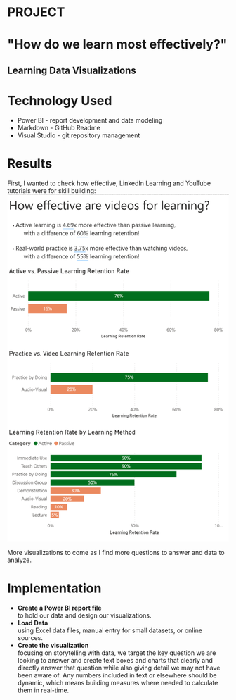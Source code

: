 # PROJECT
# "How do we learn most effectively?"  
## Learning Data Visualizations

# Technology Used
- Power BI - report development and data modeling
- Markdown - GitHub Readme
- Visual Studio - git repository management

# Results
First, I wanted to check how effective, LinkedIn Learning and YouTube tutorials were for skill building:
![Active learning is 3x more effective than passive learning](./images/github_active_vs_passive.png)  

More visualizations to come as I find more questions to answer and data to analyze.

# Implementation
- **Create a Power BI report file**  
 to hold our data and design our visualizations.
- **Load Data**  
 using Excel data files, manual entry for small datasets, or online sources.
- **Create the visualization**  
 focusing on storytelling with data, we target the key question we are looking to answer and create text boxes and charts that clearly and directly answer that question while also giving detail we may not have been aware of.  Any numbers included in text or elsewhere should be dynamic, which means building measures where needed to calculate them in real-time.


